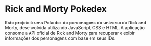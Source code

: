 <h1>Rick and Morty Pokedex</h1>

Este projeto é uma Pokedex de personagens do universo de Rick and Morty, desenvolvida  utilizando JavaScript, CSS e HTML. A aplicação consome a API oficial de Rick and Morty para recuperar e exibir informações dos personagens com base em seus IDs.
